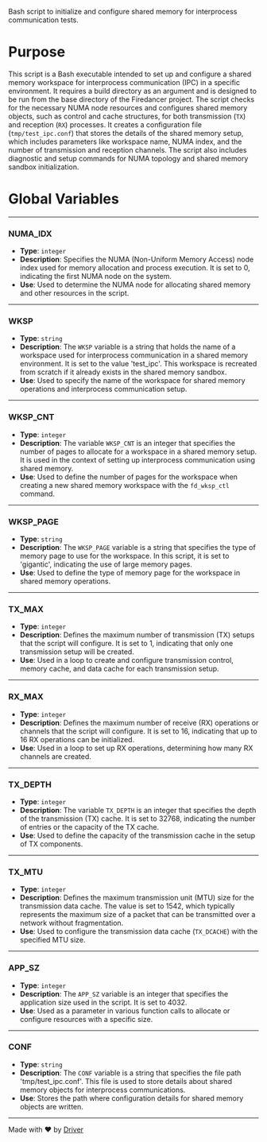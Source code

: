 <!--------------------------------------------------------------------------------->
<!-- IMPORTANT: This file is auto-generated by Driver (https://driver.ai). -------->
<!-- Manual edits may be overwritten on future commits. --------------------------->
<!--------------------------------------------------------------------------------->

Bash script to initialize and configure shared memory for interprocess communication tests.

# Purpose
This script is a Bash executable intended to set up and configure a shared memory workspace for interprocess communication (IPC) in a specific environment. It requires a build directory as an argument and is designed to be run from the base directory of the Firedancer project. The script checks for the necessary NUMA node resources and configures shared memory objects, such as control and cache structures, for both transmission (`TX`) and reception (`RX`) processes. It creates a configuration file (`tmp/test_ipc.conf`) that stores the details of the shared memory setup, which includes parameters like workspace name, NUMA index, and the number of transmission and reception channels. The script also includes diagnostic and setup commands for NUMA topology and shared memory sandbox initialization.
# Global Variables

---
### NUMA\_IDX
- **Type**: `integer`
- **Description**: Specifies the NUMA (Non-Uniform Memory Access) node index used for memory allocation and process execution. It is set to 0, indicating the first NUMA node on the system.
- **Use**: Used to determine the NUMA node for allocating shared memory and other resources in the script.


---
### WKSP
- **Type**: ``string``
- **Description**: The `WKSP` variable is a string that holds the name of a workspace used for interprocess communication in a shared memory environment. It is set to the value 'test_ipc'. This workspace is recreated from scratch if it already exists in the shared memory sandbox.
- **Use**: Used to specify the name of the workspace for shared memory operations and interprocess communication setup.


---
### WKSP\_CNT
- **Type**: `integer`
- **Description**: The variable `WKSP_CNT` is an integer that specifies the number of pages to allocate for a workspace in a shared memory setup. It is used in the context of setting up interprocess communication using shared memory.
- **Use**: Used to define the number of pages for the workspace when creating a new shared memory workspace with the `fd_wksp_ctl` command.


---
### WKSP\_PAGE
- **Type**: `string`
- **Description**: The `WKSP_PAGE` variable is a string that specifies the type of memory page to use for the workspace. In this script, it is set to 'gigantic', indicating the use of large memory pages.
- **Use**: Used to define the type of memory page for the workspace in shared memory operations.


---
### TX\_MAX
- **Type**: `integer`
- **Description**: Defines the maximum number of transmission (TX) setups that the script will configure. It is set to 1, indicating that only one transmission setup will be created.
- **Use**: Used in a loop to create and configure transmission control, memory cache, and data cache for each transmission setup.


---
### RX\_MAX
- **Type**: `integer`
- **Description**: Defines the maximum number of receive (RX) operations or channels that the script will configure. It is set to 16, indicating that up to 16 RX operations can be initialized.
- **Use**: Used in a loop to set up RX operations, determining how many RX channels are created.


---
### TX\_DEPTH
- **Type**: `integer`
- **Description**: The variable `TX_DEPTH` is an integer that specifies the depth of the transmission (TX) cache. It is set to 32768, indicating the number of entries or the capacity of the TX cache.
- **Use**: Used to define the capacity of the transmission cache in the setup of TX components.


---
### TX\_MTU
- **Type**: `integer`
- **Description**: Defines the maximum transmission unit (MTU) size for the transmission data cache. The value is set to 1542, which typically represents the maximum size of a packet that can be transmitted over a network without fragmentation.
- **Use**: Used to configure the transmission data cache (`TX_DCACHE`) with the specified MTU size.


---
### APP\_SZ
- **Type**: `integer`
- **Description**: The `APP_SZ` variable is an integer that specifies the application size used in the script. It is set to 4032.
- **Use**: Used as a parameter in various function calls to allocate or configure resources with a specific size.


---
### CONF
- **Type**: `string`
- **Description**: The `CONF` variable is a string that specifies the file path 'tmp/test_ipc.conf'. This file is used to store details about shared memory objects for interprocess communications.
- **Use**: Stores the path where configuration details for shared memory objects are written.



---
Made with ❤️ by [Driver](https://www.driver.ai/)
